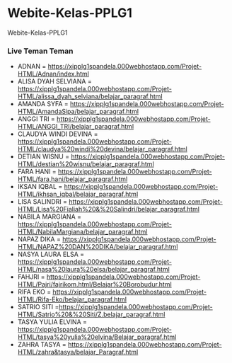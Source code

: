 # Webite-Kelas-PPLG1
Webite-Kelas-PPLG1

### Live Teman Teman 

 - ADNAN 
= https://xipplg1spandela.000webhostapp.com/Projet-HTML/Adnan/index.html
- ALISA DYAH SELVIANA 
= https://xipplg1spandela.000webhostapp.com/Projet-HTML/alissa_dyah_selviana/belajar_paragraf.html
- AMANDA SYFA 
= https://xipplg1spandela.000webhostapp.com/Projet-HTML/AmandaSipa/belajar_paragraf.html
- ANGGI TRI 
= https://xipplg1spandela.000webhostapp.com/Projet-HTML/ANGGI_TRI/belajar_paragraf.html
- CLAUDYA WINDI DEVINA
= https://xipplg1spandela.000webhostapp.com/Projet-HTML/claudya%20windi%20devina/belajar_paragraf.html
- DETIAN WISNU 
= https://xipplg1spandela.000webhostapp.com/Projet-HTML/destian%20wisnu/belajar_paragraf.html
- FARA HANI
= https://xipplg1spandela.000webhostapp.com/Projet-HTML/fara,hani/belajar_paragraf.html
- IKSAN IQBAL 
= https://xipplg1spandela.000webhostapp.com/Projet-HTML/ikhsan_iqbal/belajar_paragraf.html
- LISA SALINDRI 
= https://xipplg1spandela.000webhostapp.com/Projet-HTML/Lisa%20Fialiah%20&%20Salindri/belajar_paragraf.html
- NABILA MARGIANA 
= https://xipplg1spandela.000webhostapp.com/Projet-HTML/NabilaMargiana/belajar_paragraf.html
- NAPAZ DIKA 
= https://xipplg1spandela.000webhostapp.com/Projet-HTML/NAPAZ%20DAN%20DIKA/belajar_paragraf.html
- NASYA LAURA ELSA 
= https://xipplg1spandela.000webhostapp.com/Projet-HTML/nasa%20laura%20elsa/belajar_paragraf.html
- FAHJRI 
= https://xipplg1spandela.000webhostapp.com/Projet-HTML/Pajri/fajrikom.html/Belajar%20Borobudur.html
- RIFA EKO
= https://xipplg1spandela.000webhostapp.com/Projet-HTML/Rifa-Eko/belajar_paragraf.html
- SATRIO SITI =https://xipplg1spandela.000webhostapp.com/Projet-HTML/Satrio%20&%20Siti/Z.belajar_paragraf.html
- TASYA  YULIA ELVINA 
= https://xipplg1spandela.000webhostapp.com/Projet-HTML/tasya%20yulia%20elvina/Belajar_paragraf.html
- ZAHRA TASYA 
= https://xipplg1spandela.000webhostapp.com/Projet-HTML/zahra&tasya/belajar_Paragraf.html

